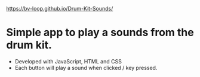 https://bv-loop.github.io/Drum-Kit-Sounds/

# Simple app to play a sounds from the drum kit.

* Developed with JavaScript, HTML and CSS
* Each button will play a sound when clicked / key pressed.
